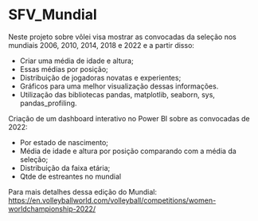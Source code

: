 # SFV_Mundial

Neste projeto sobre vôlei visa mostrar as convocadas da seleção nos mundiais 2006, 2010, 2014, 2018 e 2022 e a partir disso:
- Criar uma média de idade e altura;
- Essas médias por posição;
- Distribuição de jogadoras novatas e experientes;
- Gráficos para uma melhor visualização dessas informações.
- Utilização das bibliotecas pandas, matplotlib, seaborn, sys, pandas_profiling.

Criação de um dashboard interativo no Power BI sobre as convocadas de 2022:
- Por estado de nascimento;
- Média de idade e altura por posição comparando com a média da seleção;
- Distribuição da faixa etária;
- Qtde de estreantes no mundial

Para mais detalhes dessa edição do Mundial:<br>
<https://en.volleyballworld.com/volleyball/competitions/women-worldchampionship-2022/>

